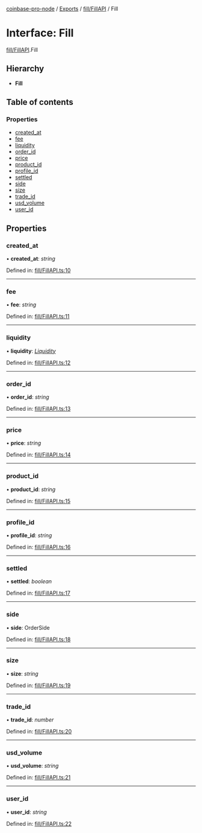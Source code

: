 [coinbase-pro-node](../README.md) / [Exports](../modules.md) / [fill/FillAPI](../modules/fill_fillapi.md) / Fill

# Interface: Fill

[fill/FillAPI](../modules/fill_fillapi.md).Fill

## Hierarchy

* **Fill**

## Table of contents

### Properties

- [created\_at](fill_fillapi.fill.md#created_at)
- [fee](fill_fillapi.fill.md#fee)
- [liquidity](fill_fillapi.fill.md#liquidity)
- [order\_id](fill_fillapi.fill.md#order_id)
- [price](fill_fillapi.fill.md#price)
- [product\_id](fill_fillapi.fill.md#product_id)
- [profile\_id](fill_fillapi.fill.md#profile_id)
- [settled](fill_fillapi.fill.md#settled)
- [side](fill_fillapi.fill.md#side)
- [size](fill_fillapi.fill.md#size)
- [trade\_id](fill_fillapi.fill.md#trade_id)
- [usd\_volume](fill_fillapi.fill.md#usd_volume)
- [user\_id](fill_fillapi.fill.md#user_id)

## Properties

### created\_at

• **created\_at**: *string*

Defined in: [fill/FillAPI.ts:10](https://github.com/bennycode/coinbase-pro-node/blob/004782e/src/fill/FillAPI.ts#L10)

___

### fee

• **fee**: *string*

Defined in: [fill/FillAPI.ts:11](https://github.com/bennycode/coinbase-pro-node/blob/004782e/src/fill/FillAPI.ts#L11)

___

### liquidity

• **liquidity**: [*Liquidity*](../enums/fill_fillapi.liquidity.md)

Defined in: [fill/FillAPI.ts:12](https://github.com/bennycode/coinbase-pro-node/blob/004782e/src/fill/FillAPI.ts#L12)

___

### order\_id

• **order\_id**: *string*

Defined in: [fill/FillAPI.ts:13](https://github.com/bennycode/coinbase-pro-node/blob/004782e/src/fill/FillAPI.ts#L13)

___

### price

• **price**: *string*

Defined in: [fill/FillAPI.ts:14](https://github.com/bennycode/coinbase-pro-node/blob/004782e/src/fill/FillAPI.ts#L14)

___

### product\_id

• **product\_id**: *string*

Defined in: [fill/FillAPI.ts:15](https://github.com/bennycode/coinbase-pro-node/blob/004782e/src/fill/FillAPI.ts#L15)

___

### profile\_id

• **profile\_id**: *string*

Defined in: [fill/FillAPI.ts:16](https://github.com/bennycode/coinbase-pro-node/blob/004782e/src/fill/FillAPI.ts#L16)

___

### settled

• **settled**: *boolean*

Defined in: [fill/FillAPI.ts:17](https://github.com/bennycode/coinbase-pro-node/blob/004782e/src/fill/FillAPI.ts#L17)

___

### side

• **side**: OrderSide

Defined in: [fill/FillAPI.ts:18](https://github.com/bennycode/coinbase-pro-node/blob/004782e/src/fill/FillAPI.ts#L18)

___

### size

• **size**: *string*

Defined in: [fill/FillAPI.ts:19](https://github.com/bennycode/coinbase-pro-node/blob/004782e/src/fill/FillAPI.ts#L19)

___

### trade\_id

• **trade\_id**: *number*

Defined in: [fill/FillAPI.ts:20](https://github.com/bennycode/coinbase-pro-node/blob/004782e/src/fill/FillAPI.ts#L20)

___

### usd\_volume

• **usd\_volume**: *string*

Defined in: [fill/FillAPI.ts:21](https://github.com/bennycode/coinbase-pro-node/blob/004782e/src/fill/FillAPI.ts#L21)

___

### user\_id

• **user\_id**: *string*

Defined in: [fill/FillAPI.ts:22](https://github.com/bennycode/coinbase-pro-node/blob/004782e/src/fill/FillAPI.ts#L22)
